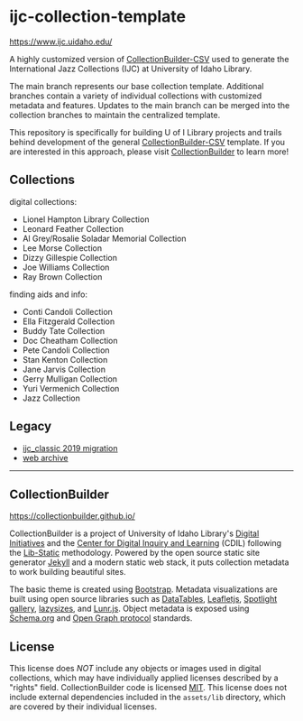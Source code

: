 # ijc-collection-template

<https://www.ijc.uidaho.edu/>

A highly customized version of [CollectionBuilder-CSV](https://github.com/CollectionBuilder/collectionbuilder-csv) used to generate the International Jazz Collections (IJC) at University of Idaho Library.

The main branch represents our base collection template.
Additional branches contain a variety of individual collections with customized metadata and features.
Updates to the main branch can be merged into the collection branches to maintain the centralized template.

This repository is specifically for building U of I Library projects and trails behind development of the general [CollectionBuilder-CSV](https://github.com/CollectionBuilder/collectionbuilder-csv) template.
If you are interested in this approach, please visit [CollectionBuilder](https://collectionbuilder.github.io/) to learn more!

## Collections

digital collections: 

- Lionel Hampton Library Collection
- Leonard Feather Collection
- Al Grey/Rosalie Soladar Memorial Collection
- Lee Morse Collection
- Dizzy Gillespie Collection
- Joe Williams Collection
- Ray Brown Collection

finding aids and info:

- Conti Candoli Collection
- Ella Fitzgerald Collection
- Buddy Tate Collection
- Doc Cheatham Collection
- Pete Candoli Collection
- Stan Kenton Collection 
- Jane Jarvis Collection
- Gerry Mulligan Collection
- Yuri Vermenich Collection
- Jazz Collection

## Legacy 

- [ijc_classic 2019 migration](https://github.com/uidaholib/ijc_classic)
- [web archive](https://web.archive.org/web/20140325233900/https://www.ijc.uidaho.edu/)

----------

## CollectionBuilder 

<https://collectionbuilder.github.io/>

CollectionBuilder is a project of University of Idaho Library's [Digital Initiatives](https://www.lib.uidaho.edu/digital/) and the [Center for Digital Inquiry and Learning](https://cdil.lib.uidaho.edu) (CDIL) following the [Lib-Static](https://lib-static.github.io/) methodology. 
Powered by the open source static site generator [Jekyll](https://jekyllrb.com/) and a modern static web stack, it puts collection metadata to work building beautiful sites.

The basic theme is created using [Bootstrap](https://getbootstrap.com/).
Metadata visualizations are built using open source libraries such as [DataTables](https://datatables.net/), [Leafletjs](http://leafletjs.com/), [Spotlight gallery](https://github.com/nextapps-de/spotlight), [lazysizes](https://github.com/aFarkas/lazysizes), and [Lunr.js](https://lunrjs.com/).
Object metadata is exposed using [Schema.org](http://schema.org) and [Open Graph protocol](http://ogp.me/) standards.

## License
 
This license does *NOT* include any objects or images used in digital collections, which may have individually applied licenses described by a "rights" field.
CollectionBuilder code is licensed [MIT](https://github.com/CollectionBuilder/collectionbuilder-csv/blob/master/LICENSE). 
This license does not include external dependencies included in the `assets/lib` directory, which are covered by their individual licenses.
